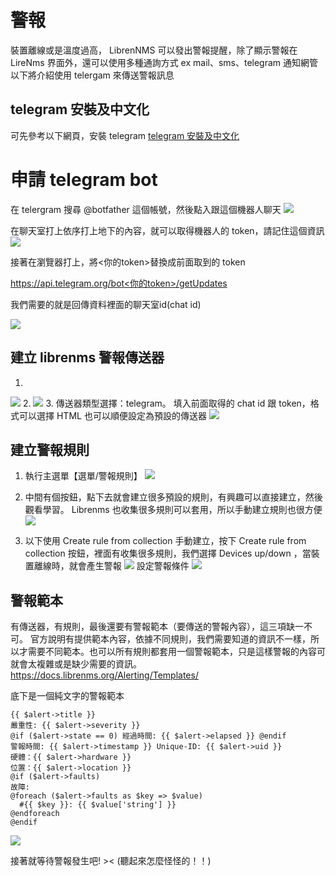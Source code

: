 # 警報

裝置離線或是溫度過高， LibrenNMS 可以發出警報提醒，除了顯示警報在 LireNms 界面外，還可以使用多種通詢方式 ex mail、sms、telegram 通知網管
以下將介紹使用 telergam 來傳送警報訊息

## telegram 安裝及中文化
可先參考以下網頁，安裝 telegram [telegram 安裝及中文化](https://www.pkstep.com/archives/13832)

# 申請 telegram bot

在 telergram 搜尋 @botfather 這個帳號，然後點入跟這個機器人聊天
![](2023-12-22-13-59-45.png)

在聊天室打上依序打上地下的內容，就可以取得機器人的 token，請記住這個資訊
![](2023-12-22-14-13-03.png)

接著在瀏覽器打上，將<你的token>替換成前面取到的 token

[https://api.telegram.org/bot<你的token>/getUpdates](https://api.telegram.org/bot<你的token>/getUpdates)

我們需要的就是回傳資料裡面的聊天室id(chat id)

![](2023-12-22-16-16-05.png)

## 建立 librenms 警報傳送器
1. 
![](2023-12-22-16-17-52.png)
2. 
![](2023-12-22-16-18-40.png)
3. 傳送器類型選擇：telegram。 填入前面取得的 chat id 跟 token，格式可以選擇 HTML 也可以順便設定為預設的傳送器
![](2023-12-22-16-21-06.png)

## 建立警報規則
1. 執行主選單【選單/警報規則】
![](2023-12-22-16-35-20.png)

2. 中間有個按鈕，點下去就會建立很多預設的規則，有興趣可以直接建立，然後觀看學習。 Librenms 也收集很多規則可以套用，所以手動建立規則也很方便
![](2023-12-22-16-34-55.png)

3. 以下使用 Create rule from collection 手動建立，按下 Create rule from collection 按鈕，裡面有收集很多規則，我們選擇 Devices up/down ，當裝置離線時，就會產生警報
![](2023-12-22-16-42-38.png)
設定警報條件
![](2023-12-22-17-03-46.png)

## 警報範本
有傳送器，有規則，最後還要有警報範本（要傳送的警報內容），這三項缺一不可。
官方說明有提供範本內容，依據不同規則，我們需要知道的資訊不一樣，所以才需要不同範本。也可以所有規則都套用一個警報範本，只是這樣警報的內容可就會太複雜或是缺少需要的資訊。
https://docs.librenms.org/Alerting/Templates/

底下是一個純文字的警報範本
```
{{ $alert->title }}
嚴重性: {{ $alert->severity }}
@if ($alert->state == 0) 經過時間: {{ $alert->elapsed }} @endif
警報時間: {{ $alert->timestamp }} Unique-ID: {{ $alert->uid }} 
硬體：{{ $alert->hardware }}
位置：{{ $alert->location }}
@if ($alert->faults)
故障:
@foreach ($alert->faults as $key => $value)
  #{{ $key }}: {{ $value['string'] }}
@endforeach
@endif
```
![](2023-12-22-21-22-40.png)


接著就等待警報發生吧! >< (聽起來怎麼怪怪的！！)

